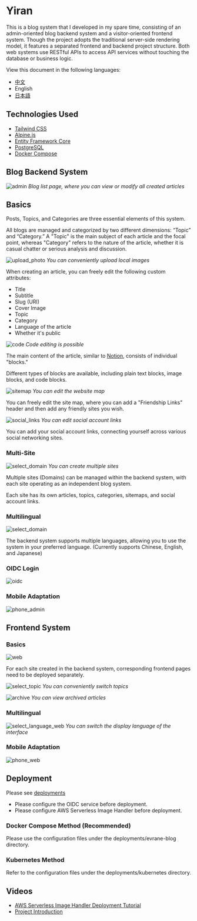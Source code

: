 # Yiran

This is a blog system that I developed in my spare time, consisting of an admin-oriented blog backend system and a visitor-oriented frontend system. Though the project adopts the traditional server-side rendering model, it features a separated frontend and backend project structure. Both web systems use RESTful APIs to access API services without touching the database or business logic.

View this document in the following languages:
- [中文](../README.md)
- English
- [日本語](./README.Jp.md)

## Technologies Used

- [Tailwind CSS](https://tailwindcss.com)
- [Alpine.js](https://alpinejs.dev)
- [Entity Framework Core](https://learn.microsoft.com/en-us/ef/core/)
- [PostgreSQL](https://www.postgresql.org)
- [Docker Compose](https://docs.docker.com/compose/)

## Blog Backend System

![admin](./img/admin.webp)
*Blog list page, where you can view or modify all created articles*

## Basics

Posts, Topics, and Categories are three essential elements of this system.

All blogs are managed and categorized by two different dimensions: “Topic” and “Category.” A "Topic" is the main subject of each article and the focal point, whereas "Category" refers to the nature of the article, whether it is casual chatter or serious analysis and discussion.

![upload_photo](./img/upload_photo.webp)
*You can conveniently upload local images*

When creating an article, you can freely edit the following custom attributes:

- Title
- Subtitle
- Slug (URI)
- Cover Image
- Topic
- Category
- Language of the article
- Whether it's public

![code](./img/code.webp)
*Code editing is possible*

The main content of the article, similar to [Notion](https://www.notion.so), consists of individual "blocks."

Different types of blocks are available, including plain text blocks, image blocks, and code blocks.

![sitemap](./img/sitemap.webp)
*You can edit the website map*

You can freely edit the site map, where you can add a "Friendship Links" header and then add any friendly sites you wish.

![social_links](./img/social_links.webp)
*You can edit social account links*

You can add your social account links, connecting yourself across various social networking sites.

### Multi-Site

![select_domain](./img/select_domain.webp)
*You can create multiple sites*

Multiple sites (Domains) can be managed within the backend system, with each site operating as an independent blog system.

Each site has its own articles, topics, categories, sitemaps, and social account links.

### Multilingual

![select_domain](./img/select_langauge_admin.webp)

The backend system supports multiple languages, allowing you to use the system in your preferred language. (Currently supports Chinese, English, and Japanese)

### OIDC Login

![oidc](./img/oidc.webp)

### Mobile Adaptation

![phone_admin](./img/phone_admin.webp)

## Frontend System

### Basics

![web](./img/web.webp)

For each site created in the backend system, corresponding frontend pages need to be deployed separately.

![select_topic](./img/select_topic.webp)
*You can conveniently switch topics*

![archive](./img/archive.webp)
*You can view archived articles*

### Multilingual

![select_language_web](./img/select_language_web.webp)
*You can switch the display language of the interface*

### Mobile Adaptation

![phone_web](./img/phone_web.webp)

## Deployment

Please see [deployments](./deployments/README.md)

- Please configure the OIDC service before deployment.
- Please configure AWS Serverless Image Handler before deployment.

### Docker Compose Method (Recommended)

Please use the configuration files under the deployments/evrane-blog directory.

### Kubernetes Method

Refer to the configuration files under the deployments/kubernetes directory.

## Videos

- [AWS Serverless Image Handler Deployment Tutorial](https://www.youtube.com/watch?v=ZpnQLg4Co9A)
- [Project Introduction](https://www.youtube.com/watch?v=N76b9gZ28D8)
